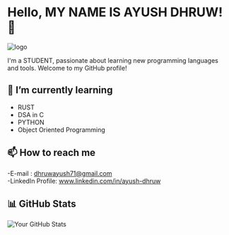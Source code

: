 # Hello, MY NAME IS AYUSH DHRUW! 👋

![logo](https://github.com/Dhruw08/Dhruw08/blob/main/compiling-code.gif)

I'm a STUDENT, passionate about learning new programming languages and tools. Welcome to my GitHub profile!

## 🔭 I’m currently learning

- RUST
- DSA in C
- PYTHON
- Object Oriented Programming

## 📫 How to reach me

-E-mail : dhruwayush71@gmail.com\
-LinkedIn Profile: www.linkedin.com/in/ayush-dhruw

## 📊 GitHub Stats

![Your GitHub Stats](https://github-readme-stats.vercel.app/api?username=Dhruw08&show_icons=true&theme=radical)

